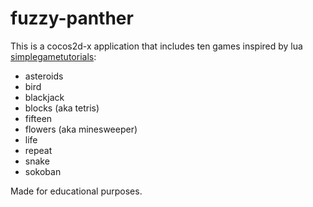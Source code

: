 # fuzzy-panther

This is a cocos2d-x application that includes ten games inspired by lua [simplegametutorials](https://simplegametutorials.github.io/):
* asteroids
* bird
* blackjack
* blocks (aka tetris)
* fifteen
* flowers (aka minesweeper)
* life
* repeat
* snake
* sokoban

Made for educational purposes.
